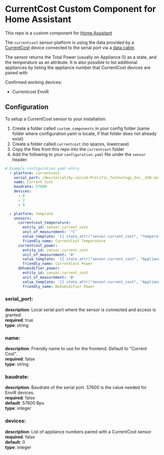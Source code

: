 # CurrentCost Custom Component for Home Assistant

This repo is a custom component for [Home Assistant](https://www.home-assistant.io/)

The `currentcost` sensor platform is using the data provided by a [CurrentCost](http://www.currentcost.com/) device connected to the serial port via a [data cable](http://www.currentcost.com/product-datacable.html).

The sensor returns the Total Power (usually on Appliance 0) as a state, and the temperature as an attribute.
It is also possible to list additional appliances by listing the appliance number that CurrentCost devices are paired with

Confirmed working devices:
- Currentcost EnviR


## Configuration

To setup a CurrentCost sensor to your installation:
1) Create a folder called `custom_components` in your config folder (same folder where configuration.yaml is locate, if that folder does not already exist)
2) Create a folder called `currentcost` (no spaces, lowercase)
3) Copy the files from this repo into the `currentcost` folder
4) Add the following to your `configuration.yaml` file under the `sensor` header:

```yaml
# Example configuration.yaml entry
  - platform: currentcost
    serial_port: /dev/serial/by-id/usb-Prolific_Technology_Inc._USB-Serial_Controller-if00-port0
    name: Current Cost
    baudrate: 57600
    devices:
      - 0
      - 2
      - 9

  - platform: template
    sensors:
      currentcost_temperature:
        entity_id: sensor.current_cost
        unit_of_measurement: '°C'
        value_template: '{{ state_attr("sensor.current_cost", "Temperature")[:-3]  }}'
        friendly_name: CurrentCost Temperature
      currentcost_power:
        entity_id: sensor.current_cost
        unit_of_measurement: 'W'
        value_template: '{{ state_attr("sensor.current_cost", "Appliance 0")[:-2]  }}'
        friendly_name: CurrentCost Power
      dehumidifier_power:
        entity_id: sensor.current_cost
        unit_of_measurement: 'W'
        value_template: '{{ state_attr("sensor.current_cost", "Appliance 2")[:-2]  }}'
        friendly_name: Dehumidifier Power
```


### serial_port:
**description**: Local serial port where the sensor is connected and access is granted.  
**required**: true  
**type**: string  
### name:
**description**: Friendly name to use for the frontend. Default to "Current Cost".  
**required**: false  
**type**: string  
### baudrate:
**description**: Baudrate of the serial port. 57600 is the value needed for EnviR devices.  
**required**: false  
**default**: 57600 Bps  
**type**: integer  
### devices:
**description**: List of appliance numbers paired with a CurrentCost sensor  
**required**: false  
**default**: 0  
**type**: integer  
